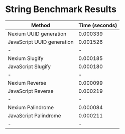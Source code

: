 # String Benchmark Results

| Method                     | Time (seconds) |
| -------------------------- | -------------- |
| Nexium UUID generation     | 0.000339       |
| JavaScript UUID generation | 0.001526       |
| -                          | -              |
| Nexium Slugify             | 0.000185       |
| JavaScript Slugify         | 0.000180       |
| -                          | -              |
| Nexium Reverse             | 0.000099       |
| JavaScript Reverse         | 0.000219       |
| -                          | -              |
| Nexium Palindrome          | 0.000084       |
| JavaScript Palindrome      | 0.000211       |
| -                          | -              |
